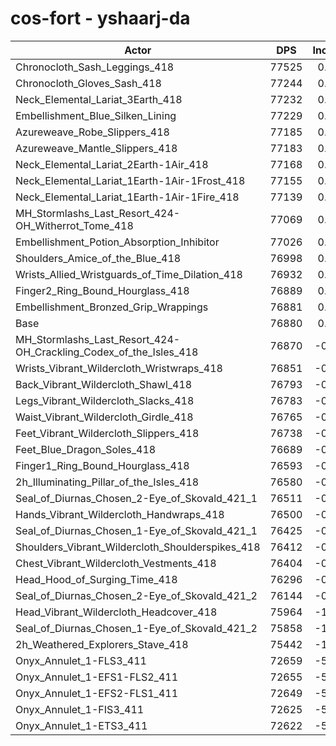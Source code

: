 # cos-fort - yshaarj-da
| Actor | DPS | Increase |
|---|:---:|:---:|
|Chronocloth_Sash_Leggings_418|77525|0.84%|
|Chronocloth_Gloves_Sash_418|77244|0.47%|
|Neck_Elemental_Lariat_3Earth_418|77232|0.46%|
|Embellishment_Blue_Silken_Lining|77229|0.45%|
|Azureweave_Robe_Slippers_418|77185|0.40%|
|Azureweave_Mantle_Slippers_418|77183|0.39%|
|Neck_Elemental_Lariat_2Earth-1Air_418|77168|0.37%|
|Neck_Elemental_Lariat_1Earth-1Air-1Frost_418|77155|0.36%|
|Neck_Elemental_Lariat_1Earth-1Air-1Fire_418|77139|0.34%|
|MH_Stormlashs_Last_Resort_424-OH_Witherrot_Tome_418|77069|0.25%|
|Embellishment_Potion_Absorption_Inhibitor|77026|0.19%|
|Shoulders_Amice_of_the_Blue_418|76998|0.15%|
|Wrists_Allied_Wristguards_of_Time_Dilation_418|76932|0.07%|
|Finger2_Ring_Bound_Hourglass_418|76889|0.01%|
|Embellishment_Bronzed_Grip_Wrappings|76881|0.00%|
|Base|76880|0.00%|
|MH_Stormlashs_Last_Resort_424-OH_Crackling_Codex_of_the_Isles_418|76870|-0.01%|
|Wrists_Vibrant_Wildercloth_Wristwraps_418|76851|-0.04%|
|Back_Vibrant_Wildercloth_Shawl_418|76793|-0.11%|
|Legs_Vibrant_Wildercloth_Slacks_418|76783|-0.13%|
|Waist_Vibrant_Wildercloth_Girdle_418|76765|-0.15%|
|Feet_Vibrant_Wildercloth_Slippers_418|76738|-0.18%|
|Feet_Blue_Dragon_Soles_418|76689|-0.25%|
|Finger1_Ring_Bound_Hourglass_418|76593|-0.37%|
|2h_Illuminating_Pillar_of_the_Isles_418|76580|-0.39%|
|Seal_of_Diurnas_Chosen_2-Eye_of_Skovald_421_1|76511|-0.48%|
|Hands_Vibrant_Wildercloth_Handwraps_418|76500|-0.49%|
|Seal_of_Diurnas_Chosen_1-Eye_of_Skovald_421_1|76425|-0.59%|
|Shoulders_Vibrant_Wildercloth_Shoulderspikes_418|76412|-0.61%|
|Chest_Vibrant_Wildercloth_Vestments_418|76404|-0.62%|
|Head_Hood_of_Surging_Time_418|76296|-0.76%|
|Seal_of_Diurnas_Chosen_2-Eye_of_Skovald_421_2|76144|-0.96%|
|Head_Vibrant_Wildercloth_Headcover_418|75964|-1.19%|
|Seal_of_Diurnas_Chosen_1-Eye_of_Skovald_421_2|75858|-1.33%|
|2h_Weathered_Explorers_Stave_418|75442|-1.87%|
|Onyx_Annulet_1-FLS3_411|72659|-5.49%|
|Onyx_Annulet_1-EFS1-FLS2_411|72655|-5.50%|
|Onyx_Annulet_1-EFS2-FLS1_411|72649|-5.50%|
|Onyx_Annulet_1-FIS3_411|72625|-5.53%|
|Onyx_Annulet_1-ETS3_411|72622|-5.54%|

